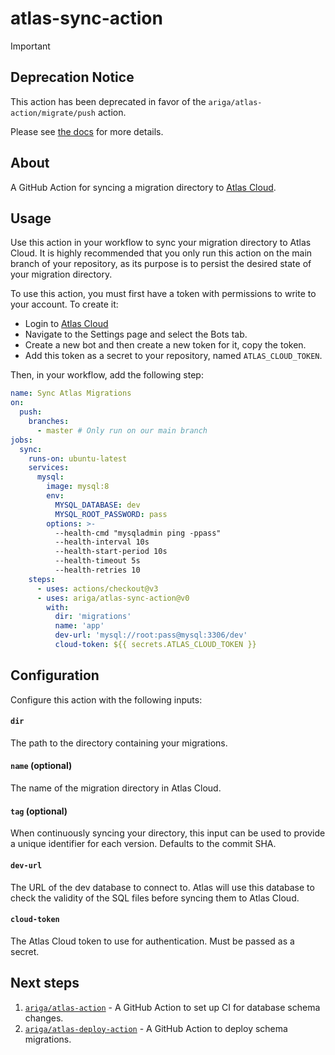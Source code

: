 # atlas-sync-action

> [!IMPORTANT]
> ## Deprecation Notice
> This action has been deprecated in favor of the `ariga/atlas-action/migrate/push` action.
>
> Please see [the docs](https://github.com/ariga/atlas-action#arigaatlas-actionmigratepush) for more
details.

## About

A GitHub Action for syncing a migration directory to [Atlas Cloud](https://atlasgo.cloud).

## Usage

Use this action in your workflow to sync your migration directory to Atlas Cloud.
It is highly recommended that you only run this action on the main branch of your repository,
as its purpose is to persist the desired state of your migration directory.

To use this action, you must first have a token with permissions to write to your
account. To create it:
- Login to [Atlas Cloud](https://atlasgo.cloud)
- Navigate to the Settings page and select the Bots tab. 
- Create a new bot and then create a new token for it, copy the token.
- Add this token as a secret to your repository, named `ATLAS_CLOUD_TOKEN`.

Then, in your workflow, add the following step:

```yaml
name: Sync Atlas Migrations
on:
  push:
    branches:
      - master # Only run on our main branch
jobs:
  sync:
    runs-on: ubuntu-latest
    services:
      mysql:
        image: mysql:8
        env:
          MYSQL_DATABASE: dev
          MYSQL_ROOT_PASSWORD: pass
        options: >-
          --health-cmd "mysqladmin ping -ppass"
          --health-interval 10s
          --health-start-period 10s
          --health-timeout 5s
          --health-retries 10
    steps:
      - uses: actions/checkout@v3
      - uses: ariga/atlas-sync-action@v0
        with:
          dir: 'migrations'
          name: 'app'
          dev-url: 'mysql://root:pass@mysql:3306/dev'
          cloud-token: ${{ secrets.ATLAS_CLOUD_TOKEN }}
```

## Configuration

Configure this action with the following inputs:

#### `dir`

The path to the directory containing your migrations.

#### `name` (optional)

The name of the migration directory in Atlas Cloud.

#### `tag` (optional)

When continuously syncing your directory, this input can be used to provide a unique identifier for each version. Defaults to the commit SHA.

#### `dev-url`

The URL of the dev database to connect to. Atlas will use this database to check the validity of the SQL files before syncing them to Atlas Cloud.

#### `cloud-token`

The Atlas Cloud token to use for authentication. Must be passed as a secret.

## Next steps

1. [`ariga/atlas-action`](https://github.com/ariga/atlas-action) - A GitHub Action to set up CI for database schema changes.
2. [`ariga/atlas-deploy-action`](https://github.com/ariga/atlas-deploy-action) - A GitHub Action to deploy schema migrations.

